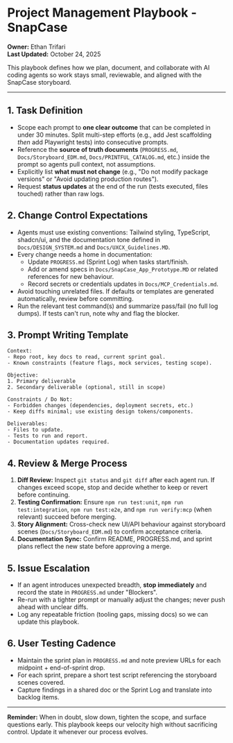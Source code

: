 # Project Management Playbook - SnapCase

**Owner:** Ethan Trifari  
**Last Updated:** October 24, 2025  

This playbook defines how we plan, document, and collaborate with AI coding agents so work stays small, reviewable, and aligned with the SnapCase storyboard.

---

## 1. Task Definition
- Scope each prompt to **one clear outcome** that can be completed in under 30 minutes. Split multi-step efforts (e.g., add Jest scaffolding *then* add Playwright tests) into consecutive prompts.
- Reference the **source of truth documents** (`PROGRESS.md`, `Docs/Storyboard_EDM.md`, `Docs/PRINTFUL_CATALOG.md`, etc.) inside the prompt so agents pull context, not assumptions.
- Explicitly list **what must not change** (e.g., "Do not modify package versions" or "Avoid updating production routes").
- Request **status updates** at the end of the run (tests executed, files touched) rather than raw logs.

## 2. Change Control Expectations
- Agents must use existing conventions: Tailwind styling, TypeScript, shadcn/ui, and the documentation tone defined in `Docs/DESIGN_SYSTEM.md` and `Docs/UXCX_Guidelines.MD`.
- Every change needs a home in documentation:
  - Update `PROGRESS.md` (Sprint Log) when tasks start/finish.
  - Add or amend specs in `Docs/SnapCase_App_Prototype.MD` or related references for new behaviour.
  - Record secrets or credentials updates in `Docs/MCP_Credentials.md`.
- Avoid touching unrelated files. If defaults or templates are generated automatically, review before committing.
- Run the relevant test command(s) and summarize pass/fail (no full log dumps). If tests can't run, note why and flag the blocker.

## 3. Prompt Writing Template
```
Context:
- Repo root, key docs to read, current sprint goal.
- Known constraints (feature flags, mock services, testing scope).

Objective:
1. Primary deliverable
2. Secondary deliverable (optional, still in scope)

Constraints / Do Not:
- Forbidden changes (dependencies, deployment secrets, etc.)
- Keep diffs minimal; use existing design tokens/components.

Deliverables:
- Files to update.
- Tests to run and report.
- Documentation updates required.
```

## 4. Review & Merge Process
1. **Diff Review:** Inspect `git status` and `git diff` after each agent run. If changes exceed scope, stop and decide whether to keep or revert before continuing.
2. **Testing Confirmation:** Ensure `npm run test:unit`, `npm run test:integration`, `npm run test:e2e`, and `npm run verify:mcp` (when relevant) succeed before merging.
3. **Story Alignment:** Cross-check new UI/API behaviour against storyboard scenes (`Docs/Storyboard_EDM.md`) to confirm acceptance criteria.
4. **Documentation Sync:** Confirm README, PROGRESS.md, and sprint plans reflect the new state before approving a merge.

## 5. Issue Escalation
- If an agent introduces unexpected breadth, **stop immediately** and record the state in `PROGRESS.md` under "Blockers".
- Re-run with a tighter prompt or manually adjust the changes; never push ahead with unclear diffs.
- Log any repeatable friction (tooling gaps, missing docs) so we can update this playbook.

## 6. User Testing Cadence
- Maintain the sprint plan in `PROGRESS.md` and note preview URLs for each midpoint + end-of-sprint drop.
- For each sprint, prepare a short test script referencing the storyboard scenes covered.
- Capture findings in a shared doc or the Sprint Log and translate into backlog items.

---

**Reminder:** When in doubt, slow down, tighten the scope, and surface questions early. This playbook keeps our velocity high without sacrificing control. Update it whenever our process evolves. 
